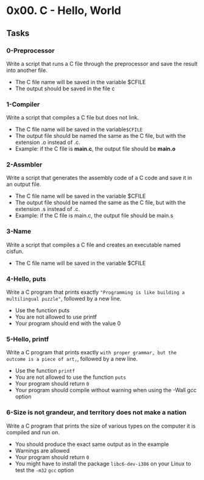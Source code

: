 # 0x00. C - Hello, World

## Tasks

### 0-Preprocessor
Write a script that runs a C file through the preprocessor and save the result into another file.
 - The C file name will be saved in the variable $CFILE
 - The output should be saved in the file c

### 1-Compiler
Write a script that compiles a C file but does not link.
 - The C file name will be saved in the variable`$CFILE`
 - The output file should be named the same as the C file, but with the extension .o instead of .c.
  -  Example: if the C file is **main.c**, the output file should be **main.o**

### 2-Assmbler
Write a script that generates the assembly code of a C code and save it in an output file.
 - The C file name will be saved in the variable $CFILE
 - The output file should be named the same as the C file, but with the extension .s instead of .c.
  -  Example: if the C file is main.c, the output file should be main.s

### 3-Name
Write a script that compiles a C file and creates an executable named cisfun.
 - The C file name will be saved in the variable $CFILE

### 4-Hello, puts
Write a C program that prints exactly `"Programming is like building a multilingual puzzle"`, followed by a new line.

 - Use the function puts
 - You are not allowed to use printf
 - Your program should end with the value 0

### 5-Hello, printf
Write a C program that prints exactly `with proper grammar, but the outcome is a piece of art,`, followed by a new line.

 - Use the function `printf`
 - You are not allowed to use the function `puts`
 - Your program should return `0`
 - Your program should compile without warning when using the -Wall gcc option

### 6-Size is not grandeur, and territory does not make a nation
Write a C program that prints the size of various types on the computer it is compiled and run on.

 - You should produce the exact same output as in the example
 - Warnings are allowed
 - Your program should return `0`
 - You might have to install the package `libc6-dev-i386` on your Linux to test the `-m32` `gcc` option

